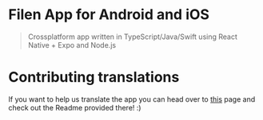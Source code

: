 # Filen App for Android and iOS
> Crossplatform app written in TypeScript/Java/Swift using React Native + Expo and Node.js

# Contributing translations
If you want to help us translate the app you can head over to [this](https://github.com/FilenCloudDienste/filen-mobile/tree/master/src/i18n) page and check out the Readme provided there! :)
